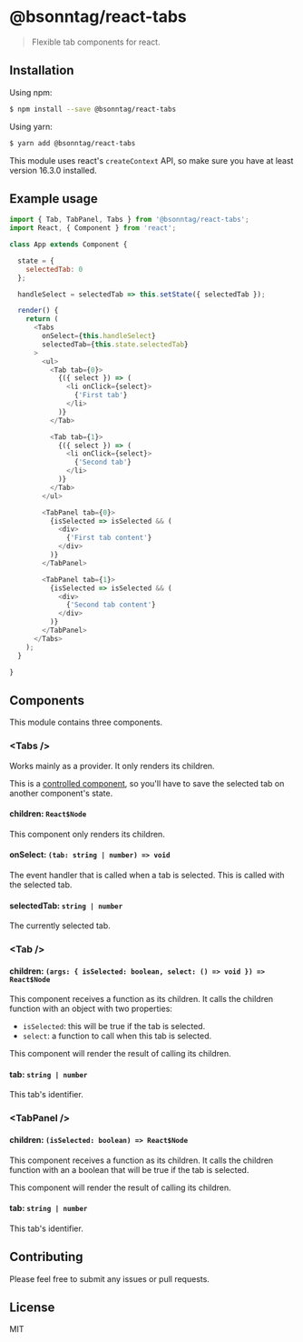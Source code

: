 # @bsonntag/react-tabs

> Flexible tab components for react.

## Installation

Using npm:

```sh
$ npm install --save @bsonntag/react-tabs
```

Using yarn:

```sh
$ yarn add @bsonntag/react-tabs
```

This module uses react's `createContext` API,
so make sure you have at least version 16.3.0 installed.

## Example usage

```js
import { Tab, TabPanel, Tabs } from '@bsonntag/react-tabs';
import React, { Component } from 'react';

class App extends Component {

  state = {
    selectedTab: 0
  };

  handleSelect = selectedTab => this.setState({ selectedTab });

  render() {
    return (
      <Tabs
        onSelect={this.handleSelect}
        selectedTab={this.state.selectedTab}
      >
        <ul>
          <Tab tab={0}>
            {({ select }) => (
              <li onClick={select}>
                {'First tab'}
              </li>
            )}
          </Tab>

          <Tab tab={1}>
            {({ select }) => (
              <li onClick={select}>
                {'Second tab'}
              </li>
            )}
          </Tab>
        </ul>

        <TabPanel tab={0}>
          {isSelected => isSelected && (
            <div>
              {'First tab content'}
            </div>
          )}
        </TabPanel>

        <TabPanel tab={1}>
          {isSelected => isSelected && (
            <div>
              {'Second tab content'}
            </div>
          )}
        </TabPanel>
      </Tabs>
    );
  }

}
```

## Components

This module contains three components.

### &lt;Tabs /&gt;

Works mainly as a provider. It only renders its children.

This is a
[controlled component](https://reactjs.org/docs/forms.html#controlled-components),
so you'll have to save the selected tab on another component's state.

#### children: `React$Node`

This component only renders its children.

#### onSelect: `(tab: string | number) => void`

The event handler that is called when a tab is selected.
This is called with the selected tab.

#### selectedTab: `string | number`

The currently selected tab.

### &lt;Tab /&gt;

#### children: `(args: { isSelected: boolean, select: () => void }) => React$Node`

This component receives a function as its children.
It calls the children function with an object with two properties:

- `isSelected`: this will be true if the tab is selected.
- `select`: a function to call when this tab is selected.

This component will render the result of calling its children.

#### tab: `string | number`

This tab's identifier.

### &lt;TabPanel /&gt;

#### children: `(isSelected: boolean) => React$Node`

This component receives a function as its children.
It calls the children function with an a boolean
that will be true if the tab is selected.

This component will render the result of calling its children.

#### tab: `string | number`

This tab's identifier.

## Contributing

Please feel free to submit any issues or pull requests.

## License

MIT
